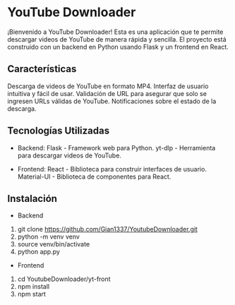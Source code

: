 # YouTube Downloader
¡Bienvenido a YouTube Downloader! Esta es una aplicación que te permite descargar videos de YouTube de manera rápida y sencilla. El proyecto está construido con un backend en Python usando Flask y un frontend en React.

## Características
Descarga de videos de YouTube en formato MP4.
Interfaz de usuario intuitiva y fácil de usar.
Validación de URL para asegurar que solo se ingresen URLs válidas de YouTube.
Notificaciones sobre el estado de la descarga.

## Tecnologías Utilizadas

- Backend:
Flask - Framework web para Python.
yt-dlp - Herramienta para descargar videos de YouTube.

- Frontend:
React - Biblioteca para construir interfaces de usuario.
Material-UI - Biblioteca de componentes para React.

## Instalación

- Backend

1. git clone https://github.com/Gian1337/YoutubeDownloader.git
2. python -m venv venv
3. source venv/bin/activate
4. python app.py

- Frontend

1. cd YoutubeDownloader/yt-front
2. npm install
3. npm start
